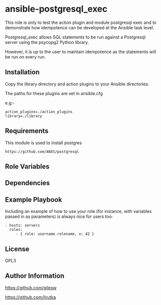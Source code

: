 ansible-postgresql\_exec
=======================

This role is only to test the action plugin and module postgresql exec and to demonstrate how idempotence can be developed at the Ansible task level.

Postgresql\_exec allows SQL statements to be run against a Postgresql server using the psycopg2 Python library.

However, it is up to the user to maintain idempotence as the statements will be run on every run.

Installation
------------

Copy the library directory and action plugins to your Ansible directories.

The paths for these plugins are set in ansible.cfg

e.g:-

    action_plugins=./action_plugins
    library=./library

Requirements
------------
This module is used to install postgres

    https://github.com/ANXS/postgresql

Role Variables
--------------


Dependencies
------------


Example Playbook
----------------

Including an example of how to use your role (for instance, with variables passed in as parameters) is always nice for users too:

    - hosts: servers
      roles:
         - { role: username.rolename, x: 42 }

License
-------

GPL3

Author Information
------------------

https://github.com/gilesw

https://github.com/jirutka

